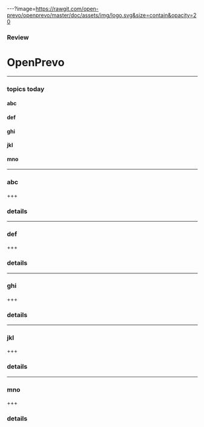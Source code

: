 ---?image=https://rawgit.com/open-prevo/openprevo/master/doc/assets/img/logo.svg&size=contain&opacity=20

### Review #
# OpenPrevo

---

### topics today

#### abc
#### def
#### ghi
#### jkl
#### mno

---

### abc

+++

### details

---

### def

+++

### details

---

### ghi

+++

### details

---

### jkl

+++

### details

---

### mno

+++

### details
